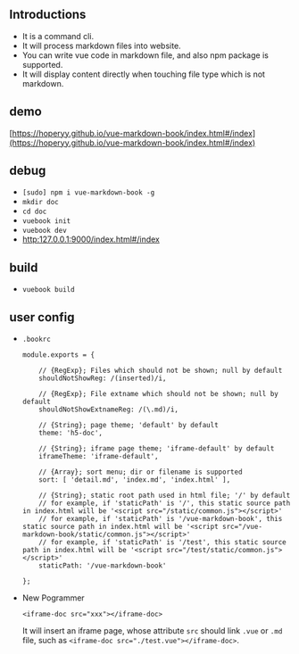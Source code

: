 ## Introductions

+   It is a command cli.
+   It will process markdown files into website.
+   You can write vue code in markdown file, and also npm package is supported.
+   It will display content directly when touching file type which is not markdown.

## demo

[https://hoperyy.github.io/vue-markdown-book/index.html#/index](https://hoperyy.github.io/vue-markdown-book/index.html#/index)

## debug

+   `[sudo] npm i vue-markdown-book -g`
+   `mkdir doc`
+   `cd doc`
+   `vuebook init`
+   `vuebook dev`
+   [http:127.0.0.1:9000/index.html#/index](http:127.0.0.1:9000/index.html#/index)

## build

+   `vuebook build`

## user config

+   `.bookrc`

    ```
    module.exports = {

        // {RegExp}; Files which should not be shown; null by default
        shouldNotShowReg: /(inserted)/i, 

        // {RegExp}; File extname which should not be shown; null by default
        shouldNotShowExtnameReg: /(\.md)/i,

        // {String}; page theme; 'default' by default
        theme: 'h5-doc',

        // {String}; iframe page theme; 'iframe-default' by default
        iframeTheme: 'iframe-default',

        // {Array}; sort menu; dir or filename is supported
        sort: [ 'detail.md', 'index.md', 'index.html' ],

        // {String}; static root path used in html file; '/' by default
        // for example, if 'staticPath' is '/', this static source path in index.html will be '<script src="/static/common.js"></script>'
        // for example, if 'staticPath' is '/vue-markdown-book', this static source path in index.html will be '<script src="/vue-markdown-book/static/common.js"></script>'
        // for example, if 'staticPath' is '/test', this static source path in index.html will be '<script src="/test/static/common.js"></script>'
        staticPath: '/vue-markdown-book'

    };
    ```

+   New Pogrammer

    `<iframe-doc src="xxx"></iframe-doc>`

    It will insert an iframe page, whose attribute `src` should link `.vue` or `.md` file, such as `<iframe-doc src="./test.vue"></iframe-doc>`.



